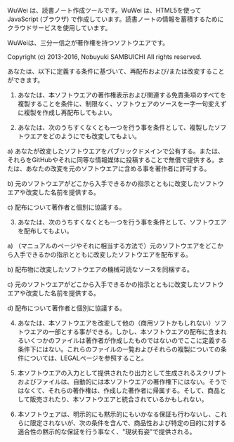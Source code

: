 WuWei は、読書ノート作成ツールです。WuWei は、HTML5を使ってJavaScript (ブラウザ) で作成しています。読書ノートの情報を蓄積するためにクラウドサービスを使用しています。

WuWeiは、三分一信之が著作権を持つソフトウエアです。

Copyright (c) 2013-2016, Nobuyuki SAMBUICHI
All rights reserved.

あなたは、以下に定義する条件に基づいて、再配布および/または改変することができます。

1. あなたは、本ソフトウエアの著作権表示および関連する免責条項のすべてを複製することを条件に、制限なく、ソフトウェアのソースを一字一句変えずに複製を作成し再配布してもよい。

2. あなたは、次のうちすくなくとも一つを行う事を条件として、複製したソフトウエアをどのようにでも改変してもよい。

a) あなたが改変したソフトウエアをパブリックドメインで公有する。または、それらをGitHubやそれに同等な情報媒体に投稿することで無償で提供する。または、あなたの改変を元のソフトウエアに含める事を著作者に許可する。

b) 元のソフトウエアがどこから入手できるかの指示とともに改変したソフトウエアや改変した名前を提供する。

c) 配布について著作者と個別に協議する。

3. あなたは、次のうちすくなくとも一つを行う事を条件として、ソフトウエアを配布してもよい。

a) （マニュアルのページやそれに相当する方法で）元のソフトウエアをどこから入手できるかの指示とともに改変したソフトウエアを配布する。

b) 配布物に改変したソフトウエアの機械可読なソースを同梱する。

c) 元のソフトウエアがどこから入手できるかの指示とともに改変したソフトウエアや改変した名前を提供する。

d) 配布について著作者と個別に協議する。

4. あなたは、本ソフトウエアを改変して他の（商用ソフトかもしれない）ソフトウエアの一部とする事ができる。しかし、本ソフトウエアの配布に含まれるいくつかのファイルは著作者が作成したものではないのでここに定義する条件下にはない。これらのファイルの一覧およびそれらの複製についての条件については、LEGALページを参照すること。

5. 本ソフトウエアの入力として提供されたり出力として生成されるスクリプトおよびファイルは、自動的には本ソフトウエアの著作権下にはない。そうではなくて、それらの著作権は、作成した著作者に帰属する。そして、商品として販売されたり、本ソフトウエアと統合されているかもしれない。

6. 本ソフトウェアは、明示的にも黙示的にもいかなる保証も行わないし、これらに限定されないが、次の条件を含んで、商品性および特定の目的に対する適合性の黙示的な保証を行う事なく、"現状有姿"で提供される。

